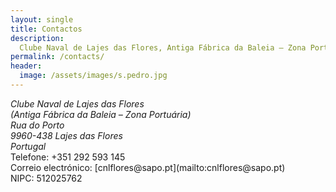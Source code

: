 ```yaml
---
layout: single
title: Contactos
description:
  Clube Naval de Lajes das Flores, Antiga Fábrica da Baleia – Zona Portuária, Rua do Porto, 9960-438 Lajes das Flores, Portugal, +351 292 593 145, cnlflores@sapo.pt
permalink: /contacts/
header:
  image: /assets/images/s.pedro.jpg
---
```


<address>
  Clube Naval de Lajes das Flores<br/>
  (Antiga Fábrica da Baleia – Zona Portuária)<br/>
  Rua do Porto<br/>
  9960-438 Lajes das Flores<br/>
  Portugal<br/>
</address>
Telefone: +351 292 593 145<br/>
Correio electrónico: [cnlflores@sapo.pt](mailto:cnlflores@sapo.pt)<br/>
NIPC: 512025762
